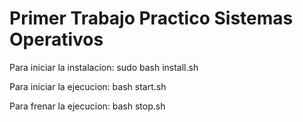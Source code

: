 # Primer Trabajo Practico Sistemas Operativos

Para iniciar la instalacion:
    sudo bash install.sh

Para iniciar la ejecucion: 
    bash start.sh

Para frenar la ejecucion:
    bash stop.sh
